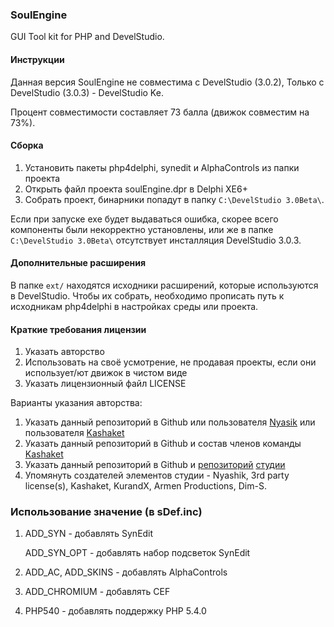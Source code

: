 ### SoulEngine

GUI Tool kit for PHP and DevelStudio.

#### Инструкции

Данная версия SoulEngine не совместима с DevelStudio (3.0.2),
Только с DevelStudio (3.0.3) - DevelStudio Ke.

Процент совместимости составляет 73 балла (движок совместим на 73%).

#### Сборка

1. Установить пакеты php4delphi, synedit и AlphaControls из папки проекта
2. Открыть файл проекта soulEngine.dpr в Delphi XE6+
3. Собрать проект, бинарники попадут в папку `C:\DevelStudio 3.0Beta\`.

Если при запуске exe будет выдаваться ошибка, скорее
всего компоненты были некорректно установлены, или же в папке `C:\DevelStudio 3.0Beta\`
отсутствует инсталляция DevelStudio 3.0.3.


#### Дополнительные расширения

В папке `ext/` находятся исходники расширений, которые
используются в DevelStudio. Чтобы их собрать, необходимо
прописать путь к исходникам php4delphi в настройках
среды или проекта.

#### Краткие требования лицензии
1. Указать авторство
2. Использовать на своё усмотрение, не продавая проекты, если они использует/ют движок в чистом виде
3. Указать лицензионный файл LICENSE

Варианты указания авторства:
1) Указать данный репозиторий в Github или пользователя <a href="https://github.com/NyaSik">Nyasik</a> или пользователя <a href="https://github.com/Kashaket">Kashaket</a>
2) Указать данный репозиторий в Github и состав членов команды <a href="https://github.com/KashaketCompany">Kashaket</a>
3) Указать данный репозиторий в Github и <a href="https://github.com/KashaketCompany/DevelStudio-3.0-beta">репозиторий</a> <a href="https://github.com/KashaketCompany/DevelStudio-3.0-beta">студии</a>
4) Упомянуть создателей элементов студии - Nyashik, 3rd party license(s), Kashaket, KurandX, Armen Productions, Dim-S.

### Использование значение (в sDef.inc)
1) ADD_SYN - добавлять SynEdit

   ADD_SYN_OPT - добавлять набор подсветок SynEdit
2) ADD_AC, ADD_SKINS - добавлять AlphaControls
3) ADD_CHROMIUM - добавлять CEF
4) PHP540 - добавлять поддержку PHP 5.4.0

